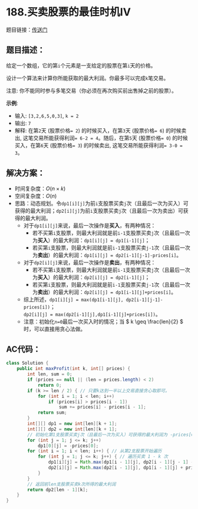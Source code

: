 # 188.买卖股票的最佳时机IV
题目链接：[传送门](https://leetcode-cn.com/problems/best-time-to-buy-and-sell-stock-iv/)

## 题目描述：
给定一个数组，它的第`i`个元素是一支给定的股票在第`i`天的价格。

设计一个算法来计算你所能获取的最大利润。你最多可以完成`k`笔交易。

注意: 你不能同时参与多笔交易（你必须在再次购买前出售掉之前的股票）。

**示例**:

- 输入: `[3,2,6,5,0,3]`, `k = 2`
- 输出: `7`
- 解释: 在第`2`天 (股票价格`= 2`) 的时候买入，在第`3`天 (股票价格`= 6`) 的时候卖出, 这笔交易所能获得利润`= 6-2 = 4`。随后，在第`5`天 (股票价格`= 0`) 的时候买入，在第`6`天 (股票价格`= 3`) 的时候卖出, 这笔交易所能获得利润`= 3-0 = 3`。 

## 解决方案：
- 时间复杂度：$O(n \times k)$
- 空间复杂度：$O(n)$
- 思路：动态规划。令`dp1[i][j]`为前`i`支股票买卖`j`次（且最后一次为买入）可获得的最大利润；`dp2[i][j]`为前`i`支股票买卖`j`次（且最后一次为卖出）可获得的最大利润。
    - 对于`dp1[i][j]`来说，最后一次操作是**买入**，有两种情况：
        - 若不买第`i`支股票，则最大利润就是前`i-1`支股票买卖`j`次（且最后一次为**买入**）的最大利润：`dp1[i][j] = dp1[i-1][j]`；
        - 若买第`i`支股票，则最大利润就是前`i-1`支股票买卖`j-1`次（且最后一次为**卖出**）的最大利润：`dp1[i][j] = dp2[i-1][j-1]-prices[i]`。
    - 对于`dp2[i][j]`来说，最后一次操作是**卖出**，有两种情况：
        - 若不买第`i`支股票，则最大利润就是前`i-1`支股票买卖`j`次（且最后一次为**买入**）的最大利润：`dp2[i][j] = dp2[i-1][j]`；
        - 若买第`i`支股票，则最大利润就是前`i-1`支股票买卖`j-1`次（且最后一次为**卖出**）的最大利润：`dp2[i][j] = dp1[i-1][j]+prices[i]`。
    - 综上所述，`dp1[i][j] = max(dp1[i-1][j], dp2[i-1][j-1]-prices[i])`；<br>
    `dp2[i][j] = max(dp2[i-1][j],dp1[i-1][j]+prices[i])`。
    - 注意：初始化`n=0`最后一次买入时的情况；当 $ k \geq \frac{len}{2} $ 时，可以直接用贪心法做。

## AC代码：
```java
class Solution {
	public int maxProfit(int k, int[] prices) {
		int len, sum = 0;
		if (prices == null || (len = prices.length) < 2)
			return 0;
		if (k >= len / 2) { // 只要k达到一半以上交易直接贪心取即可。
			for (int i = 1; i < len; i++)
				if (prices[i] > prices[i - 1])
					sum += prices[i] - prices[i - 1];
			return sum;
		}
		int[][] dp1 = new int[len][k + 1];
		int[][] dp2 = new int[len][k + 1];
		// 初始化第1支股票买卖j次（且最后一次为买入）可获得的最大利润为 -prices[0]，最坏情况下就买了一次，亏了 -prices[0]
		for (int j = 1; j <= k; j++)
			dp1[0][j] = -prices[0];
		for (int i = 1; i < len; i++) { // 从第2支股票开始遍历
			for (int j = 1; j <= k; j++) { // 遍历买卖 1 - k 次
				dp1[i][j] = Math.max(dp1[i - 1][j], dp2[i - 1][j - 1] - prices[i]);
				dp2[i][j] = Math.max(dp2[i - 1][j], dp1[i - 1][j] + prices[i]);
			}
		}
        // 返回前len支股票买卖k次所得的最大利润
		return dp2[len - 1][k];
	}
}
```